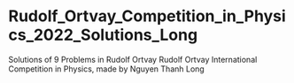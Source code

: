 # Rudolf_Ortvay_Competition_in_Physics_2022_Solutions_Long
Solutions of 9 Problems in Rudolf Ortvay Rudolf Ortvay International Competition in Physics, made by Nguyen Thanh Long
